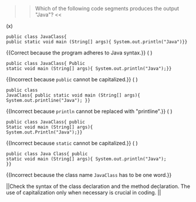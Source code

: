 >>Which of the following code segments produces the output "Java"? <<

(x) <pre><code class="java language-java">public class JavaClass{ public static void main (String[] args){ System.out.println("Java")}} </code></pre> {{Correct because the program adheres to Java syntax.}}
( ) <pre><code class="java language-java">public class JavaClass{ Public static void main (String[] args){ System.out.println("Java");}} </code></pre> {{Incorrect because <code>public</code> cannot be capitalized.}}
( ) <pre><code class="java language-java">public class JavaClass{ public static void main (String[] args){ System.out.printline("Java"); }}</code></pre> {{Incorrect because <code>println</code> cannot be replaced with "printline".}}
( ) <pre><code class="java language-java">public class JavaClass{ public Static void main (String[] args){ System.out.Println("Java");}}</code></pre> {{Incorrect because <code>static</code> cannot be capitalized.}}
( ) <pre><code class="java language-java">public class Java Class{ public static void main (String[] args){ System.out.println("Java"); }}</code></pre> {{Incorrect because the class name <code>JavaClass</code> has to be one word.}}

||Check the syntax of the class declaration and the method declaration. The use of capitalization only when necessary is crucial in coding. ||
